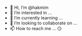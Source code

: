 - 👋 Hi, I’m @hakmim
- 👀 I’m interested in ...
- 🌱 I’m currently learning ...
- 💞️ I’m looking to collaborate on ...
- 📫 How to reach me ...
😏
<!---
hakmim/hakmim is a ✨ special ✨ repository because its `README.md` (this file) appears on your GitHub profile.
You can click the Preview link to take a look at your changes.
--->
